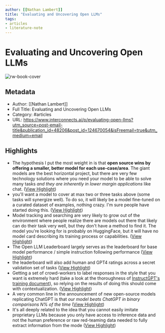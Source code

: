 ```yaml
---
author: [[Nathan Lambert]]
title: "Evaluating and Uncovering Open LLMs"
tags: 
- articles
- literature-note
---
```

# Evaluating and Uncovering Open LLMs

![rw-book-cover](https://substackcdn.com/image/fetch/w_1200,h_600,c_fill,f_jpg,q_auto:good,fl_progressive:steep,g_auto/https%3A%2F%2Fsubstack-post-media.s3.amazonaws.com%2Fpublic%2Fimages%2F760d54a4-e21f-4f6c-94b3-4fdc1dbe7ebf_1024x1024.png)

## Metadata
- Author: [[Nathan Lambert]]
- Full Title: Evaluating and Uncovering Open LLMs
- Category: #articles
- URL: https://www.interconnects.ai/p/evaluating-open-llms?utm_source=post-email-title&publication_id=48206&post_id=124670054&isFreemail=true&utm_medium=email

## Highlights
- The hypothesis I put the most weight in is that **open source wins by offering a smaller, better model for each use-case/area**. The giant models are the best horizontal project, but there are very few technology solutions where you need your model to be able to solve many tasks *and they are inherently in lower margin applications* like chat. ([View Highlight](https://read.readwise.io/read/01h1sk6b6fj4hvv5y83awknxd2))
- you'll want a model to cover at max two or three tasks above (some tasks will synergize well). To do so, it will likely be a model fine-tuned on a curated dataset of examples, nothing crazy. I'm sure people have started doing this. ([View Highlight](https://read.readwise.io/read/01h1sk7prmex1m6578tvxm82d6))
- Model tracking and searching are very likely to grow out of the environment where people realize there are models out there that likely can do their task very well, but they don't have a method to find it. The model you're looking for is probably on HuggingFace, but it will have no model card describing its training process or capabilities. ([View Highlight](https://read.readwise.io/read/01h1sk8xmv6maq145j8f2hp2wx))
- The Open LLM Leaderboard largely serves as the leaderboard for base model performance / simple instruction following performance ([View Highlight](https://read.readwise.io/read/01h1sk9yw85pynzpj6kse1hbee))
- the leaderboard will also add human and GPT4 ratings across a secret validation set of tasks ([View Highlight](https://read.readwise.io/read/01h1skad9t07n830he2e9ckh90))
- Getting a set of crowd-workers to label responses in the style that you want is extremely hard (take a look at the thoroughness of [InstructGPT's training document](https://docs.google.com/document/d/1MJCqDNjzD04UbcnVZ-LmeXJ04-TKEICDAepXyMCBUb8/edit)), so relying on the results of doing this should come with contextualization. ([View Highlight](https://read.readwise.io/read/01h1skb5sqs925mp7szs9y7ggz))
- A very common line in the announcement of new open-source models replicating ChatGPT is that *our model beats ChatGPT in binary comparisons N% of the time* ([View Highlight](https://read.readwise.io/read/01h1skfbdex0y5hm9tbz12aqs8))
- It's all deeply related to the idea that you cannot easily imitate proprietary LLMs because you only have access to inference data and not the human preference or raw red-teaming data needed to fully extract information from the mode ([View Highlight](https://read.readwise.io/read/01h1skg93zv1z9rr4tq8fqa9nv))
